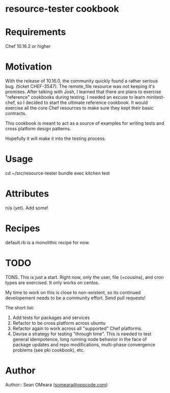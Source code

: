 # resource-tester cookbook

# Requirements
Chef 10.16.2 or higher

# Motivation
With the release of 10.16.0, the community quickly found a rather serious bug.
(ticket CHEF-3547). The remote_file resource was not keeping it's
promises. After talking with Josh, I learned that there are plans to
exercise "reference" cookbooks during testing. I needed an excuse to learn minitest-chef, so I decided to
start the ultimate reference cookbook. It would exercise all the core Chef resources to make sure they
kept their basic contracts.

This cookbook is meant to act as a source of examples for writing
tests and cross platform design patterns.

Hopefully it will make it into the testing process.

# Usage

cd ~/src/resource-tester
bundle exec kitchen test

# Attributes
n/a (yet). Add some!

# Recipes
default.rb is a monolithic recipe for now.

# TODO
TONS. This is just a start. Right now, only the user, file (+cousins), and cron types are exercised.
It only works on centos.

My time to work on this is close to non-existent, so its continued
developement needs to be a community effort. Send pull requests!

The short list:
1) Add tests for packages and services
2) Refactor to be cross platform across ubuntu
3) Refactor again to work across all "supported" Chef platforms.
4) Devise a strategy for testing "through time". This is needed to
test general idempotence, long running node behavior in the face of package updates and
repo modifications, multi-phase convergence problems (see pki cookbook), etc.

# Author

Author:: Sean OMeara (<someara@opscode.com>)
